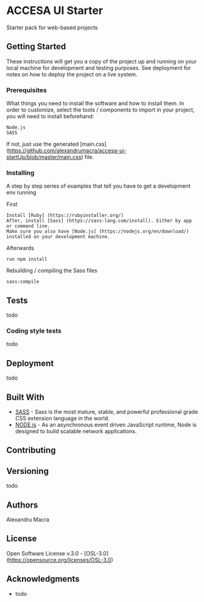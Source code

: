 # ACCESA UI Starter

Starter pack for web-based projects

## Getting Started

These instructions will get you a copy of the project up and running on your local machine for development and testing purposes. See deployment for notes on how to deploy the project on a live system.

### Prerequisites

What things you need to install the software and how to install them.
In order to customize, select the tools / components to import in your project, you will need to install beforehand:

```
Node.js
SASS
```

If not, just use the generated [main.css] (https://github.com/alexandrumacra/accesa-ui-startUp/blob/master/main.css) file.

### Installing

A step by step series of examples that tell you have to get a development env running

First
```
Install [Ruby] (https://rubyinstaller.org/)
After, install [Sass] (https://sass-lang.com/install). Either by app or command line.
Make sure you also have [Node.js] (https://nodejs.org/en/download/) installed on your development machine.
```

Afterwards
```
run npm install
```

Rebuilding / compiling the Sass files
```
sass:compile
```

## Tests

todo

### Coding style tests

todo

## Deployment

todo

## Built With

* [SASS](https://sass-lang.com) - Sass is the most mature, stable, and powerful professional grade CSS extension language in the world.
* [NODE.js](https://nodejs.org) - As an asynchronous event driven JavaScript runtime, Node is designed to build scalable network applications.

## Contributing


## Versioning

todo
## Authors

Alexandru Macra

## License

Open Software License v.3.0 - [OSL-3.0] (https://opensource.org/licenses/OSL-3.0)

## Acknowledgments

* todo
